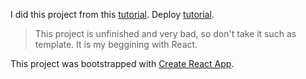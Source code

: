 I did this project from this [tutorial](https://www.youtube.com/watch?v=0grybmrgc2Q&list=PL0lO_mIqDDFWjZpUTRJ8cBAsTJ5WFk4Cs&index=1).
Deploy [tutorial](https://www.youtube.com/watch?v=F8s4Ng-re0E).

> This project is unfinished and very bad, so don't take it such as template. It is my beggining with React.

This project was bootstrapped with [Create React App](https://github.com/facebook/create-react-app).

